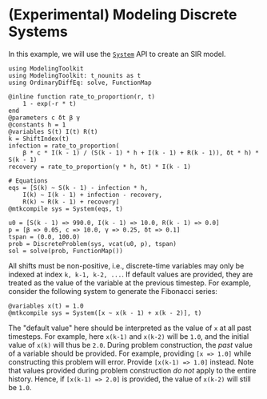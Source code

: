 # (Experimental) Modeling Discrete Systems

In this example, we will use the [`System`](@ref) API to create an SIR model.

```@example discrete
using ModelingToolkit
using ModelingToolkit: t_nounits as t
using OrdinaryDiffEq: solve, FunctionMap

@inline function rate_to_proportion(r, t)
    1 - exp(-r * t)
end
@parameters c δt β γ
@constants h = 1
@variables S(t) I(t) R(t)
k = ShiftIndex(t)
infection = rate_to_proportion(
    β * c * I(k - 1) / (S(k - 1) * h + I(k - 1) + R(k - 1)), δt * h) * S(k - 1)
recovery = rate_to_proportion(γ * h, δt) * I(k - 1)

# Equations
eqs = [S(k) ~ S(k - 1) - infection * h,
    I(k) ~ I(k - 1) + infection - recovery,
    R(k) ~ R(k - 1) + recovery]
@mtkcompile sys = System(eqs, t)

u0 = [S(k - 1) => 990.0, I(k - 1) => 10.0, R(k - 1) => 0.0]
p = [β => 0.05, c => 10.0, γ => 0.25, δt => 0.1]
tspan = (0.0, 100.0)
prob = DiscreteProblem(sys, vcat(u0, p), tspan)
sol = solve(prob, FunctionMap())
```

All shifts must be non-positive, i.e., discrete-time variables may only be indexed at index
`k, k-1, k-2, ...`. If default values are provided, they are treated as the value of the
variable at the previous timestep. For example, consider the following system to generate
the Fibonacci series:

```@example discrete
@variables x(t) = 1.0
@mtkcompile sys = System([x ~ x(k - 1) + x(k - 2)], t)
```

The "default value" here should be interpreted as the value of `x` at all past timesteps.
For example, here `x(k-1)` and `x(k-2)` will be `1.0`, and the initial value of `x(k)` will
thus be `2.0`. During problem construction, the _past_ value of a variable should be
provided. For example, providing `[x => 1.0]` while constructing this problem will error.
Provide `[x(k-1) => 1.0]` instead. Note that values provided during problem construction
_do not_ apply to the entire history. Hence, if `[x(k-1) => 2.0]` is provided, the value of
`x(k-2)` will still be `1.0`.
